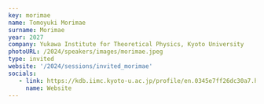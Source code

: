 ```yaml
---
key: morimae 
name: Tomoyuki Morimae
surname: Morimae
year: 2027
company: Yukawa Institute for Theoretical Physics, Kyoto University
photoURL: /2024/speakers/images/morimae.jpeg
type: invited
website: '/2024/sessions/invited_morimae'
socials:
   - link: https://kdb.iimc.kyoto-u.ac.jp/profile/en.0345e7ff26dc30a7.html
     name: Website
---
```


